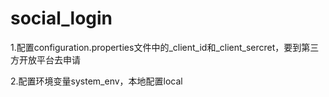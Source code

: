 # social_login

1.配置configuration.properties文件中的_client_id和_client_sercret，要到第三方开放平台去申请
  
2.配置环境变量system_env，本地配置local
